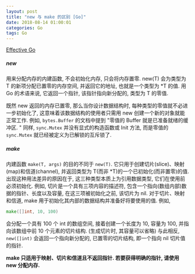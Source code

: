 ```yaml
---
layout: post
title: "new 与 make 的区别 [Go]"
date: 2018-08-14 01:00:01
categories: Go
tags: Go
---
```


<!--more-->

[Effective Go](https://golang.org/doc/effective_go.html#data)

##### new

用来分配内存的内建函数, 不会初始化内存, 只会将内存置零. new(T) 会为类型为 T 的新项分配已置零的内存空间,  并返回它的地址, 也就是一个类型为 *T 的值. 用 Go 的术语来说, 它返回一个指针,  该指针指向新分配的, 类型为 T 的零值.

既然 new 返回的内存已置零, 那么当你设计数据结构时, 每种类型的零值就不必进一步初始化了, 这意味着该数据结构的使用者只需用 new 创建一个新的对象就能正常工作. 例如, `bytes.Buffer` 的文档中提到 "零值的 Buffer 就是已准备就绪的缓冲区. " 同样, `sync.Mutex` 并没有显式的构造函数或 Init 方法,  而是零值的 `sync.Mutex` 就已经被定义为已解锁的互斥锁了.

##### make

内建函数 `make(T, args)` 的目的不同于 `new(T)`. 它只用于创建切片(slice)、映射(map)和信道(channel), 并返回类型为 T(而非 *T)的一个已初始化(而非置零)的值. 出现这种用法差异的原因在于, 这三种类型本质上为引用数据类型, 它们在使用前必须初始化. 例如, 切片是一个具有三项内容的描述符, 包含一个指向(数组内部)数据的指针、长度以及容量,  在这三项被初始化之前, 该切片为 nil. 对于切片、映射和信道, make 用于初始化其内部的数据结构并准备好将要使用的值. 例如,

```go
make([]int, 10, 100)
```

会分配一个具有 100 个 int 的数组空间, 接着创建一个长度为 10,  容量为 100, 并指向该数组中前 10 个元素的切片结构. (生成切片时, 其容量可以省略) 与此相反, `new([]int)` 会返回一个指向新分配的, 已置零的切片结构,  即一个指向 nil 切片值的指针.


**make 只适用于映射、切片和信道且不返回指针. 若要获得明确的指针, 请使用 new 分配内存.**